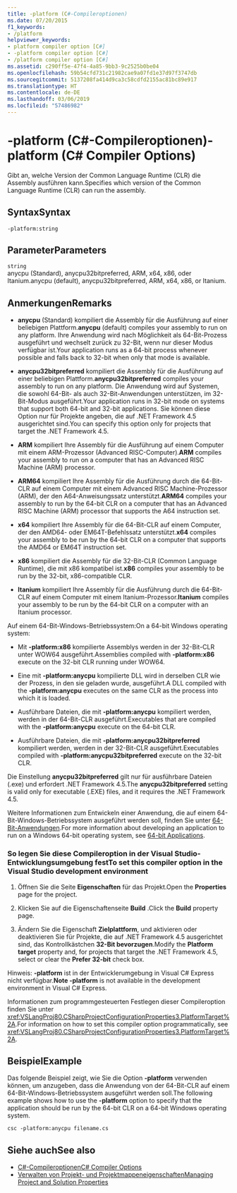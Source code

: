 ```yaml
---
title: -platform (C#-Compileroptionen)
ms.date: 07/20/2015
f1_keywords:
- /platform
helpviewer_keywords:
- platform compiler option [C#]
- -platform compiler option [C#]
- /platform compiler option [C#]
ms.assetid: c290ff5e-47f4-4a85-9bb3-9c2525b0be04
ms.openlocfilehash: 59b54cfd731c21982cae9a07fd1e37d97f3747db
ms.sourcegitcommit: 5137208fa414d9ca3c58cdfd2155ac81bc89e917
ms.translationtype: HT
ms.contentlocale: de-DE
ms.lasthandoff: 03/06/2019
ms.locfileid: "57486982"
---
```

# <a name="-platform-c-compiler-options"></a><span data-ttu-id="499d0-102">-platform (C#-Compileroptionen)</span><span class="sxs-lookup"><span data-stu-id="499d0-102">-platform (C# Compiler Options)</span></span>
<span data-ttu-id="499d0-103">Gibt an, welche Version der Common Language Runtime (CLR) die Assembly ausführen kann.</span><span class="sxs-lookup"><span data-stu-id="499d0-103">Specifies which version of the Common Language Runtime (CLR) can run the assembly.</span></span>  
  
## <a name="syntax"></a><span data-ttu-id="499d0-104">Syntax</span><span class="sxs-lookup"><span data-stu-id="499d0-104">Syntax</span></span>  
  
```console  
-platform:string  
```  
  
## <a name="parameters"></a><span data-ttu-id="499d0-105">Parameter</span><span class="sxs-lookup"><span data-stu-id="499d0-105">Parameters</span></span>  
 `string`  
 <span data-ttu-id="499d0-106">anycpu (Standard), anycpu32bitpreferred, ARM, x64, x86, oder Itanium.</span><span class="sxs-lookup"><span data-stu-id="499d0-106">anycpu (default), anycpu32bitpreferred, ARM, x64, x86, or Itanium.</span></span>  
  
## <a name="remarks"></a><span data-ttu-id="499d0-107">Anmerkungen</span><span class="sxs-lookup"><span data-stu-id="499d0-107">Remarks</span></span>  
  
-   <span data-ttu-id="499d0-108">**anycpu** (Standard) kompiliert die Assembly für die Ausführung auf einer beliebigen Plattform.</span><span class="sxs-lookup"><span data-stu-id="499d0-108">**anycpu** (default) compiles your assembly to run on any platform.</span></span> <span data-ttu-id="499d0-109">Ihre Anwendung wird nach Möglichkeit als 64-Bit-Prozess ausgeführt und wechselt zurück zu 32-Bit, wenn nur dieser Modus verfügbar ist.</span><span class="sxs-lookup"><span data-stu-id="499d0-109">Your application runs as a 64-bit process whenever possible and falls back to 32-bit when only that mode is available.</span></span>  
  
-   <span data-ttu-id="499d0-110">**anycpu32bitpreferred** kompiliert die Assembly für die Ausführung auf einer beliebigen Plattform.</span><span class="sxs-lookup"><span data-stu-id="499d0-110">**anycpu32bitpreferred** compiles your assembly to run on any platform.</span></span> <span data-ttu-id="499d0-111">Die Anwendung wird auf Systemen, die sowohl 64-Bit- als auch 32-Bit-Anwendungen unterstützen, im 32-Bit-Modus ausgeführt.</span><span class="sxs-lookup"><span data-stu-id="499d0-111">Your application runs in 32-bit mode on systems that support both 64-bit and 32-bit applications.</span></span> <span data-ttu-id="499d0-112">Sie können diese Option nur für Projekte angeben, die auf .NET Framework 4.5 ausgerichtet sind.</span><span class="sxs-lookup"><span data-stu-id="499d0-112">You can specify this option only for projects that target the .NET Framework 4.5.</span></span>  
  
-   <span data-ttu-id="499d0-113">**ARM** kompiliert Ihre Assembly für die Ausführung auf einem Computer mit einem ARM-Prozessor (Advanced RISC-Computer).</span><span class="sxs-lookup"><span data-stu-id="499d0-113">**ARM** compiles your assembly to run on a computer that has an Advanced RISC Machine (ARM) processor.</span></span>  
  
-   <span data-ttu-id="499d0-114">**ARM64** kompiliert Ihre Assembly für die Ausführung durch die 64-Bit-CLR auf einem Computer mit einem Advanced RISC Machine-Prozessor (ARM), der den A64-Anweisungssatz unterstützt.</span><span class="sxs-lookup"><span data-stu-id="499d0-114">**ARM64** compiles your assembly to run by the 64-bit CLR on a computer that has an Advanced RISC Machine (ARM) processor that supports the A64 instruction set.</span></span>  

-   <span data-ttu-id="499d0-115">**x64** kompiliert Ihre Assembly für die 64-Bit-CLR auf einem Computer, der den AMD64- oder EM64T-Befehlssatz unterstützt.</span><span class="sxs-lookup"><span data-stu-id="499d0-115">**x64** compiles your assembly to be run by the 64-bit CLR on a computer that supports the AMD64 or EM64T instruction set.</span></span>  
  
-   <span data-ttu-id="499d0-116">**x86** kompiliert die Assembly für die 32-Bit-CLR (Common Language Runtime), die mit x86 kompatibel ist.</span><span class="sxs-lookup"><span data-stu-id="499d0-116">**x86** compiles your assembly to be run by the 32-bit, x86-compatible CLR.</span></span>  
  
-   <span data-ttu-id="499d0-117">**Itanium** kompiliert Ihre Assembly für die Ausführung durch die 64-Bit-CLR auf einem Computer mit einem Itanium-Prozessor.</span><span class="sxs-lookup"><span data-stu-id="499d0-117">**Itanium** compiles your assembly to be run by the 64-bit CLR on a computer with an Itanium processor.</span></span>  
  
 <span data-ttu-id="499d0-118">Auf einem 64-Bit-Windows-Betriebssystem:</span><span class="sxs-lookup"><span data-stu-id="499d0-118">On a 64-bit Windows operating system:</span></span>  
  
-   <span data-ttu-id="499d0-119">Mit **-platform:x86** kompilierte Assemblys werden in der 32-Bit-CLR unter WOW64 ausgeführt.</span><span class="sxs-lookup"><span data-stu-id="499d0-119">Assemblies compiled with **-platform:x86** execute on the 32-bit CLR running under WOW64.</span></span>  
  
-   <span data-ttu-id="499d0-120">Eine mit **-platform:anycpu** kompilierte DLL wird in derselben CLR wie der Prozess, in den sie geladen wurde, ausgeführt.</span><span class="sxs-lookup"><span data-stu-id="499d0-120">A DLL compiled with the **-platform:anycpu** executes on the same CLR as the process into which it is loaded.</span></span>  
  
-   <span data-ttu-id="499d0-121">Ausführbare Dateien, die mit **-platform:anycpu** kompiliert werden, werden in der 64-Bit-CLR ausgeführt.</span><span class="sxs-lookup"><span data-stu-id="499d0-121">Executables that are compiled with the **-platform:anycpu** execute on the 64-bit CLR.</span></span>  
  
-   <span data-ttu-id="499d0-122">Ausführbare Dateien, die mit **-platform:anycpu32bitpreferred** kompiliert werden, werden in der 32-Bit-CLR ausgeführt.</span><span class="sxs-lookup"><span data-stu-id="499d0-122">Executables compiled with **-platform:anycpu32bitpreferred** execute on the 32-bit CLR.</span></span>  
  
 <span data-ttu-id="499d0-123">Die Einstellung **anycpu32bitpreferred** gilt nur für ausführbare Dateien (.exe) und erfordert .NET Framework 4.5.</span><span class="sxs-lookup"><span data-stu-id="499d0-123">The **anycpu32bitpreferred** setting is valid only for executable (.EXE) files, and it requires the .NET Framework 4.5.</span></span>  
  
 <span data-ttu-id="499d0-124">Weitere Informationen zum Entwickeln einer Anwendung, die auf einem 64-Bit-Windows-Betriebssystem ausgeführt werden soll, finden Sie unter [64-Bit-Anwendungen](../../../framework/64-bit-apps.md).</span><span class="sxs-lookup"><span data-stu-id="499d0-124">For more information about developing an application to run on a Windows 64-bit operating system, see [64-bit Applications](../../../framework/64-bit-apps.md).</span></span>  
  
### <a name="to-set-this-compiler-option-in-the-visual-studio-development-environment"></a><span data-ttu-id="499d0-125">So legen Sie diese Compileroption in der Visual Studio-Entwicklungsumgebung fest</span><span class="sxs-lookup"><span data-stu-id="499d0-125">To set this compiler option in the Visual Studio development environment</span></span>  
  
1.  <span data-ttu-id="499d0-126">Öffnen Sie die Seite **Eigenschaften** für das Projekt.</span><span class="sxs-lookup"><span data-stu-id="499d0-126">Open the **Properties** page for the project.</span></span>  
  
2.  <span data-ttu-id="499d0-127">Klicken Sie auf die Eigenschaftenseite **Build** .</span><span class="sxs-lookup"><span data-stu-id="499d0-127">Click the **Build** property page.</span></span>  
  
3.  <span data-ttu-id="499d0-128">Ändern Sie die Eigenschaft **Zielplattform**, und aktivieren oder deaktivieren Sie für Projekte, die auf .NET Framework 4.5 ausgerichtet sind, das Kontrollkästchen **32-Bit bevorzugen**.</span><span class="sxs-lookup"><span data-stu-id="499d0-128">Modify the **Platform target** property and, for projects that target the .NET Framework 4.5, select or clear the **Prefer 32-bit** check box.</span></span>  
  
 <span data-ttu-id="499d0-129">Hinweis: **-platform** ist in der Entwicklerumgebung in Visual C# Express nicht verfügbar.</span><span class="sxs-lookup"><span data-stu-id="499d0-129">**Note -platform** is not available in the development environment in Visual C# Express.</span></span>  
  
 <span data-ttu-id="499d0-130">Informationen zum programmgesteuerten Festlegen dieser Compileroption finden Sie unter <xref:VSLangProj80.CSharpProjectConfigurationProperties3.PlatformTarget%2A>.</span><span class="sxs-lookup"><span data-stu-id="499d0-130">For information on how to set this compiler option programmatically, see <xref:VSLangProj80.CSharpProjectConfigurationProperties3.PlatformTarget%2A>.</span></span>  
  
## <a name="example"></a><span data-ttu-id="499d0-131">Beispiel</span><span class="sxs-lookup"><span data-stu-id="499d0-131">Example</span></span>  
 <span data-ttu-id="499d0-132">Das folgende Beispiel zeigt, wie Sie die Option **-platform** verwenden können, um anzugeben, dass die Anwendung von der 64-Bit-CLR auf einem 64-Bit-Windows-Betriebssystem ausgeführt werden soll.</span><span class="sxs-lookup"><span data-stu-id="499d0-132">The following example shows how to use the **-platform** option to specify that the application should be run by the 64-bit CLR on a 64-bit Windows operating system.</span></span>  
  
```console  
csc -platform:anycpu filename.cs  
```  
  
## <a name="see-also"></a><span data-ttu-id="499d0-133">Siehe auch</span><span class="sxs-lookup"><span data-stu-id="499d0-133">See also</span></span>

- [<span data-ttu-id="499d0-134">C#-Compileroptionen</span><span class="sxs-lookup"><span data-stu-id="499d0-134">C# Compiler Options</span></span>](index.md)
- [<span data-ttu-id="499d0-135">Verwalten von Projekt- und Projektmappeneigenschaften</span><span class="sxs-lookup"><span data-stu-id="499d0-135">Managing Project and Solution Properties</span></span>](/visualstudio/ide/managing-project-and-solution-properties)
